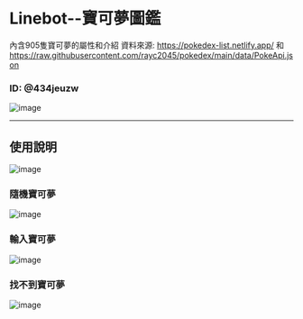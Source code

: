# Linebot--寶可夢圖鑑
內含905隻寶可夢的屬性和介紹
資料來源: https://pokedex-list.netlify.app/ 和 https://raw.githubusercontent.com/rayc2045/pokedex/main/data/PokeApi.json
### ID: @434jeuzw
![image](https://github.com/tingguoguoguo/guobot/assets/145089036/2c798258-db13-4b92-a98f-2a5726a51d29)

------------------------------------------------
## 使用說明
![image](https://github.com/tingguoguoguo/guobot/assets/145089036/d92f35eb-8095-40f2-90a2-d1b9efef1b4e)

### 隨機寶可夢
 ![image](https://github.com/tingguoguoguo/guobot/assets/145089036/9efa6c9e-bb49-4afe-b648-4487651ada20)

### 輸入寶可夢
 ![image](https://github.com/tingguoguoguo/guobot/assets/145089036/c34003b9-184d-4458-b3da-e7b78eda88ca)

### 找不到寶可夢
![image](https://github.com/tingguoguoguo/guobot/assets/145089036/ffe06cdf-856b-484a-8c4a-3a8bab30c5aa)












